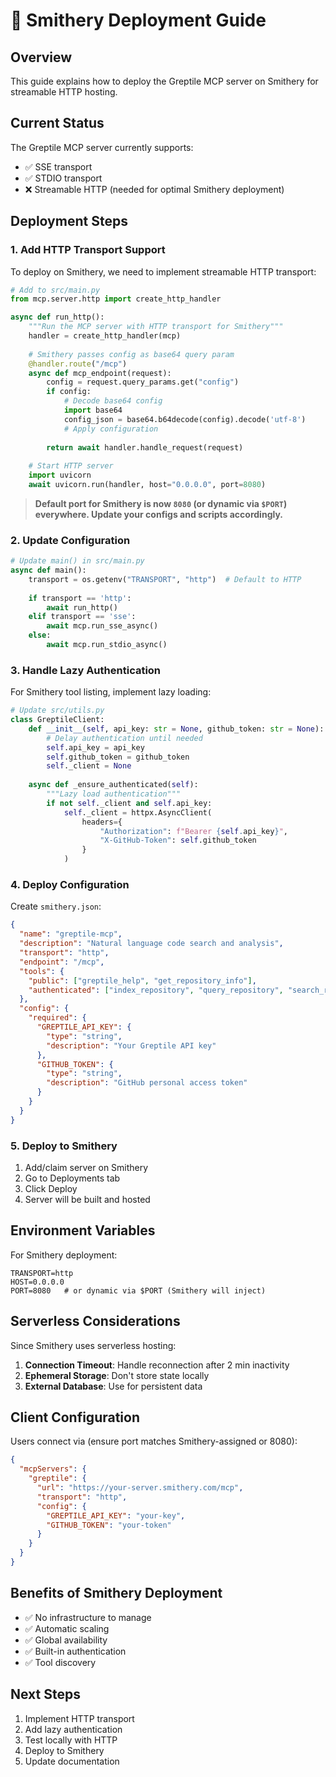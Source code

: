 # 🚀 Smithery Deployment Guide

## Overview

This guide explains how to deploy the Greptile MCP server on Smithery for streamable HTTP hosting.

## Current Status

The Greptile MCP server currently supports:
- ✅ SSE transport 
- ✅ STDIO transport
- ❌ Streamable HTTP (needed for optimal Smithery deployment)

## Deployment Steps

### 1. Add HTTP Transport Support

To deploy on Smithery, we need to implement streamable HTTP transport:

```python
# Add to src/main.py
from mcp.server.http import create_http_handler

async def run_http():
    """Run the MCP server with HTTP transport for Smithery"""
    handler = create_http_handler(mcp)
    
    # Smithery passes config as base64 query param
    @handler.route("/mcp")
    async def mcp_endpoint(request):
        config = request.query_params.get("config")
        if config:
            # Decode base64 config
            import base64
            config_json = base64.b64decode(config).decode('utf-8')
            # Apply configuration
        
        return await handler.handle_request(request)
    
    # Start HTTP server
    import uvicorn
    await uvicorn.run(handler, host="0.0.0.0", port=8080)
```

> **Default port for Smithery is now `8080` (or dynamic via `$PORT`) everywhere. Update your configs and scripts accordingly.**

### 2. Update Configuration

```python
# Update main() in src/main.py
async def main():
    transport = os.getenv("TRANSPORT", "http")  # Default to HTTP
    
    if transport == 'http':
        await run_http()
    elif transport == 'sse':
        await mcp.run_sse_async()
    else:
        await mcp.run_stdio_async()
```

### 3. Handle Lazy Authentication

For Smithery tool listing, implement lazy loading:

```python
# Update src/utils.py
class GreptileClient:
    def __init__(self, api_key: str = None, github_token: str = None):
        # Delay authentication until needed
        self.api_key = api_key
        self.github_token = github_token
        self._client = None
    
    async def _ensure_authenticated(self):
        """Lazy load authentication"""
        if not self._client and self.api_key:
            self._client = httpx.AsyncClient(
                headers={
                    "Authorization": f"Bearer {self.api_key}",
                    "X-GitHub-Token": self.github_token
                }
            )
```

### 4. Deploy Configuration

Create `smithery.json`:

```json
{
  "name": "greptile-mcp",
  "description": "Natural language code search and analysis",
  "transport": "http",
  "endpoint": "/mcp",
  "tools": {
    "public": ["greptile_help", "get_repository_info"],
    "authenticated": ["index_repository", "query_repository", "search_repository"]
  },
  "config": {
    "required": {
      "GREPTILE_API_KEY": {
        "type": "string",
        "description": "Your Greptile API key"
      },
      "GITHUB_TOKEN": {
        "type": "string", 
        "description": "GitHub personal access token"
      }
    }
  }
}
```

### 5. Deploy to Smithery

1. Add/claim server on Smithery
2. Go to Deployments tab  
3. Click Deploy
4. Server will be built and hosted

## Environment Variables

For Smithery deployment:

```env
TRANSPORT=http
HOST=0.0.0.0
PORT=8080   # or dynamic via $PORT (Smithery will inject)
```

## Serverless Considerations

Since Smithery uses serverless hosting:

1. **Connection Timeout**: Handle reconnection after 2 min inactivity
2. **Ephemeral Storage**: Don't store state locally
3. **External Database**: Use for persistent data

## Client Configuration

Users connect via (ensure port matches Smithery-assigned or 8080):

```json
{
  "mcpServers": {
    "greptile": {
      "url": "https://your-server.smithery.com/mcp",
      "transport": "http",
      "config": {
        "GREPTILE_API_KEY": "your-key",
        "GITHUB_TOKEN": "your-token"
      }
    }
  }
}
```

## Benefits of Smithery Deployment

- ✅ No infrastructure to manage
- ✅ Automatic scaling
- ✅ Global availability
- ✅ Built-in authentication
- ✅ Tool discovery

## Next Steps

1. Implement HTTP transport
2. Add lazy authentication
3. Test locally with HTTP
4. Deploy to Smithery
5. Update documentation
